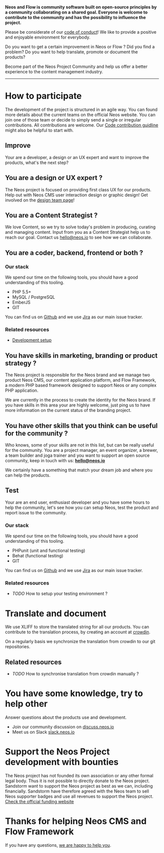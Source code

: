 
**Neos and Flow is community software built on open-source principles by a community collaborating on a shared goal. Everyone is welcome to contribute to the community and has the possibility to influence the project.**

Please be considerate of our [code of conduct][1]! We like to provide a positive and enjoyable environment for everybody.

Do you want to get a certain improvement in Neos or Flow ? Did you find a problem? Do you want to help translate, promote or document the products?

Become part of the Neos Project Community and help us offer a better experience to the content management industry.

----------

# How to participate

The development of the project is structured in an agile way. You can found more details about the current teams on the official Neos website. You can join one of those team or decide to simply send a single or irregular contributions. All contributions are welcome.
Our [Code contribution guidline](https://discuss.neos.io/t/code-contribution-guideline/503) might also be helpful to start with.

## Improve

Your are a developer, a design or an UX expert and want to improve the products, what's the next step?

## You are a design or UX expert ?

The Neos project is focused on providing first class UX for our products. Help out with Neos CMS user interaction design or graphic design! Get involved on the [design team page][6]!

## You are a Content Strategist ?

We love Content, so we try to solve today's problem in producing, curating and managing content. Input from you as a Content Strategist help us to reach our goal. Contact us hello@neos.io to see how we can collaborate.

## You are a coder, backend, frontend or both ?

### Our stack

We spend our time on the following tools, you should have a good understanding of this tooling.

- PHP 5.5+
- MySQL / PostgreSQL
- EmberJS
- GIT 

You can find us on [Github](https://github.com/neos) and we use [Jira][8] as our main issue tracker.

### Related resources

- [Development setup](https://discuss.neos.io/t/development-setup/504)

## You have skills in marketing, branding or product strategy ?

The Neos project is responsible for the Neos brand and we manage two product Neos CMS, our content application platform, and Flow Framework, a modern PHP based framework designed to support Neos or any complex PHP application.

We are currently in the process to create the identity for the Neos brand. If you have skills in this area your are highly welcome, just ping us to have more information on the current status of the branding project.

## You have other skills that you think can be useful for the community ?

Who knows, some of your skills are not in this list, but can be really useful for the community. You are a project manager, an event organizer, a brewer, a team builder and joga trainer and you want to support an open source community, keep in touch with us: **hello@neos.io** 

We certainly have a something that match your dream job and where you can help the products.

## Test

Your are an end user, enthusiast developer and you have some hours to help the community, let's see how you can setup Neos, test the product and report issue to the community.

### Our stack

We spend our time on the following tools, you should have a good understanding of this tooling.

- PHPunit (unit and functional testing)
- Behat (functional testing)
- GIT 

You can find us on [Github](https://github.com/neos) and we use [Jira][8] as our main issue tracker.

### Related resources

- *TODO* How to setup your testing environment ?

# Translate and document

We use XLIFF to store the translated string for all our products. You can contribute to the translation process, by creating an account at [crowdin](https://crowdin.com/project/neos).

On a regularly basis we synchronize the translation from crowdin to our git repositories.

## Related resources

- *TODO* How to synchronise translation from crowdin manually ?

# You have some knowledge, try to help other

Answer questions about the products use and development.

- Join our community discussion on [discuss.neos.io][3]
- Meet us on Slack [slack.neos.io][4]

# Support the Neos Project development with bounties

The Neos project has not founded its own association or any other formal legal body. Thus it is not possible to directly donate to the Neos project. Sandstorm want to support the Neos project as best as we can, including financially. Sandstorm have therefore agreed with the Neos team to sell Neos supporter badges and use all revenues to support the Neos project. [Check the official funding website][5]

# Thanks for helping Neos CMS and Flow Framework

If you have any questions, [we are happy to help you][7].

  [1]: http://contributor-covenant.org/version/1/2/0/
  [3]: https://discuss.neos.io
  [4]: http://slack.neos.io
  [5]: https://neosfunding.sandstorm.de/
  [6]: https://www.neos.io/team/design
  [7]: https://www.neos.io/contact
  [8]: https://jira.neos.io